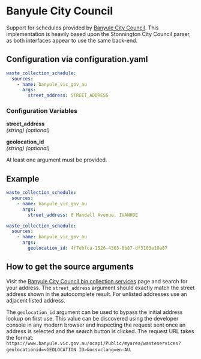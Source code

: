# Banyule City Council

Support for schedules provided by [Banyule City Council](https://www.banyule.vic.gov.au/binday). This implementation is heavily based upon the Stonnington City Council parser, as both interfaces appear to use the same back-end.

## Configuration via configuration.yaml

```yaml
waste_collection_schedule:
  sources:
    - name: banyule_vic_gov_au
      args:
        street_address: STREET_ADDRESS
```

### Configuration Variables

**street_address**<br>
*(string) (optional)*

**geolocation_id**<br>
*(string) (optional)*

At least one argument must be provided.

## Example

```yaml
waste_collection_schedule:
  sources:
    - name: banyule_vic_gov_au
      args:
        street_address: 6 Mandall Avenue, IVANHOE
```

```yaml
waste_collection_schedule:
  sources:
    - name: banyule_vic_gov_au
      args:
        geolocation_id: 4f7ebfca-1526-4363-8b87-df3103a10a87
```

## How to get the source arguments

Visit the [Banyule City Council bin collection services](https://www.banyule.vic.gov.au/Waste-environment/Waste-recycling/Bin-collection-services) page and search for your address. The ```street_address``` argument should exactly match the street address shown in the autocomplete result. For unlisted addresses use an adjacent listed address.

The ```geolocation_id``` argument can be used to bypass the initial address lookup on first use. This value can be discovered using the developer console in any modern browser and inspecting the request sent once an address is selected and the search button is clicked. The request URL takes the format: ```https://www.banyule.vic.gov.au/ocapi/Public/myarea/wasteservices?geolocationid=<GEOLOCATION ID>&ocsvclang=en-AU```.
